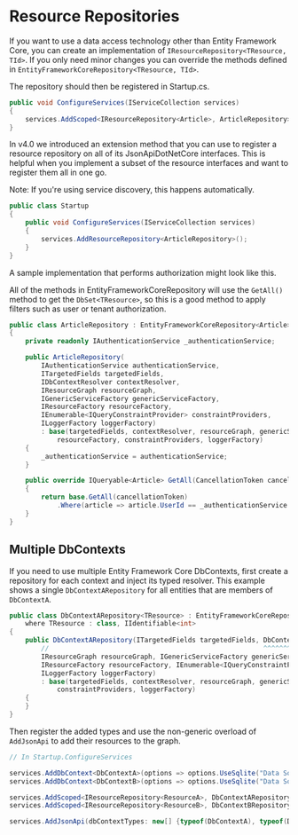 # Resource Repositories

If you want to use a data access technology other than Entity Framework Core, you can create an implementation of `IResourceRepository<TResource, TId>`.
If you only need minor changes you can override the methods defined in `EntityFrameworkCoreRepository<TResource, TId>`.

The repository should then be registered in Startup.cs.

```c#
public void ConfigureServices(IServiceCollection services)
{
    services.AddScoped<IResourceRepository<Article>, ArticleRepository>();
}
```

In v4.0 we introduced an extension method that you can use to register a resource repository on all of its JsonApiDotNetCore interfaces.
This is helpful when you implement a subset of the resource interfaces and want to register them all in one go.

Note: If you're using service discovery, this happens automatically.

```c#
public class Startup
{
    public void ConfigureServices(IServiceCollection services)
    {
        services.AddResourceRepository<ArticleRepository>();
    }
}
```

A sample implementation that performs authorization might look like this.

All of the methods in EntityFrameworkCoreRepository will use the `GetAll()` method to get the `DbSet<TResource>`, so this is a good method to apply filters such as user or tenant authorization.

```c#
public class ArticleRepository : EntityFrameworkCoreRepository<Article>
{
    private readonly IAuthenticationService _authenticationService;

    public ArticleRepository(
        IAuthenticationService authenticationService,
        ITargetedFields targetedFields,
        IDbContextResolver contextResolver,
        IResourceGraph resourceGraph,
        IGenericServiceFactory genericServiceFactory,
        IResourceFactory resourceFactory,
        IEnumerable<IQueryConstraintProvider> constraintProviders,
        ILoggerFactory loggerFactory)
        : base(targetedFields, contextResolver, resourceGraph, genericServiceFactory,
            resourceFactory, constraintProviders, loggerFactory) 
    {
        _authenticationService = authenticationService;
    }

    public override IQueryable<Article> GetAll(CancellationToken cancellationToken)
    {
        return base.GetAll(cancellationToken)
            .Where(article => article.UserId == _authenticationService.UserId);
    }
}
```

## Multiple DbContexts

If you need to use multiple Entity Framework Core DbContexts, first create a repository for each context and inject its typed resolver.
This example shows a single `DbContextARepository` for all entities that are members of `DbContextA`.

```c#
public class DbContextARepository<TResource> : EntityFrameworkCoreRepository<TResource>
    where TResource : class, IIdentifiable<int>
{
    public DbContextARepository(ITargetedFields targetedFields, DbContextResolver<DbContextA> contextResolver,
        //                                                      ^^^^^^^^^^^^^^^^^^^^^^^^^^^^^
        IResourceGraph resourceGraph, IGenericServiceFactory genericServiceFactory,
        IResourceFactory resourceFactory, IEnumerable<IQueryConstraintProvider> constraintProviders,
        ILoggerFactory loggerFactory)
        : base(targetedFields, contextResolver, resourceGraph, genericServiceFactory, resourceFactory,
            constraintProviders, loggerFactory)
    {
    }
}
```

Then register the added types and use the non-generic overload of `AddJsonApi` to add their resources to the graph.

```c#
// In Startup.ConfigureServices

services.AddDbContext<DbContextA>(options => options.UseSqlite("Data Source=A.db"));
services.AddDbContext<DbContextB>(options => options.UseSqlite("Data Source=B.db"));

services.AddScoped<IResourceRepository<ResourceA>, DbContextARepository<ResourceA>>();
services.AddScoped<IResourceRepository<ResourceB>, DbContextBRepository<ResourceB>>();

services.AddJsonApi(dbContextTypes: new[] {typeof(DbContextA), typeof(DbContextB)});
```
